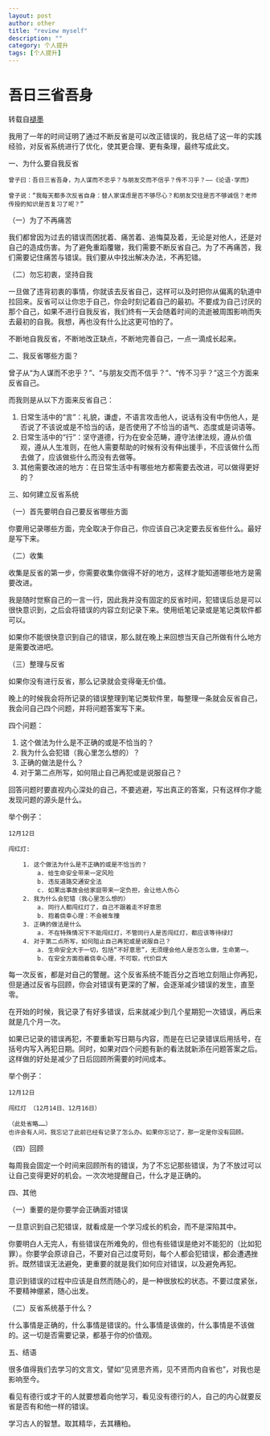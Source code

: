 ```yaml
---
layout: post
author: other
title: "review myself"
description: ""
category: 个人提升
tags: [个人提升]
---
```

# 吾日三省吾身

转载自[褪墨](http://www.mifengtd.cn/articles/daily-self-reflection-iaidehua.html)

  我用了一年的时间证明了通过不断反省是可以改正错误的，我总结了这一年的实践经验，对反省系统进行了优化，使其更合理、更有条理，最终写成此文。

  一、为什么要自我反省

  	曾子曰：吾日三省吾身，为人谋而不忠乎？与朋友交而不信乎？传不习乎？——《论语·学而》

  	曾子说：“我每天都多次反省自身：替人家谋虑是否不够尽心？和朋友交往是否不够诚信？老师传授的知识是否复习了呢？”

 （一）为了不再痛苦

  我们都曾因为过去的错误而困扰着、痛苦着、追悔莫及着，无论是对他人，还是对自己的造成伤害。为了避免重蹈覆辙，我们需要不断反省自己。为了不再痛苦，我们需要记住痛苦与错误。我们要从中找出解决办法，不再犯错。


 （二）勿忘初衷，坚持自我

  一旦做了违背初衷的事情，你就该去反省自己，这样可以及时把你从偏离的轨道中拉回来。反省可以让你忠于自己，你会时刻记着自己的最初。不要成为自己讨厌的那个自己，如果不进行自我反省，我们终有一天会随着时间的流逝被周围影响而失去最初的自我。我想，再也没有什么比这更可怕的了。

  不断地自我反省，不断地改正缺点，不断地完善自己，一点一滴成长起来。

  二、我反省哪些方面？

  曾子从“为人谋而不忠乎？”、“与朋友交而不信乎？”、“传不习乎？”这三个方面来反省自己。

  而我则是从以下方面来反省自己：

  1. 日常生活中的“言”：礼貌，谦虚，不语言攻击他人，说话有没有中伤他人，是否说了不该说或是不恰当的话，是否使用了不恰当的语气、态度或是词语等。
  2. 日常生活中的“行”：坚守道德，行为在安全范畴，遵守法律法规，遵从价值观，遵从人生准则，在他人需要帮助的时候有没有伸出援手，不应该做什么而去做了，应该做些什么而没有去做等。
  3. 其他需要改进的地方：在日常生活中有哪些地方都需要去改进，可以做得更好的？

  三、如何建立反省系统

  （一）首先要明白自己要反省哪些方面

  你要用记录哪些方面，完全取决于你自己，你应该自己决定要去反省些什么。最好是写下来。

  （二）收集

  收集是反省的第一步，你需要收集你做得不好的地方，这样才能知道哪些地方是需要改进。

  我是随时觉察自己的一言一行，因此我并没有固定的反省时间，犯错误后总是可以很快意识到，之后会将错误的内容立刻记录下来。使用纸笔记录或是笔记类软件都可以。

  如果你不能很快意识到自己的错误，那么就在晚上来回想当天自己所做有什么地方是需要改进吧。

  （三）整理与反省

  如果你没有进行反省，那么记录就会变得毫无价值。

  晚上的时候我会将所记录的错误整理到笔记类软件里，每整理一条就会反省自己，我会问自己四个问题，并将问题答案写下来。

  四个问题：

  1. 这个做法为什么是不正确的或是不恰当的？
  2. 我为什么会犯错（我心里怎么想的）？
  3. 正确的做法是什么？
  4. 对于第二点所写，如何阻止自己再犯或是说服自己？
  
回答问题时要直视内心深处的自己，不要逃避，写出真正的答案，只有这样你才能发现问题的源头是什么。

举个例子：

	12月12日

	闯红灯:	

		1. 这个做法为什么是不正确的或是不恰当的？
			a. 给生命安全带来一定风险
			b. 违反道路交通安全法
			c. 如果出事故会给家庭带来一定负担，会让他人伤心
		2. 我为什么会犯错（我心里怎么想的）
			a. 同行人都闯红灯了，自己不跟着走不好意思
			b. 抱着侥幸心理：不会被车撞
		3. 正确的做法是什么
			a. 不在特殊情况下不能闯红灯，不管同行人是否闯红灯，都应该等待绿灯
		4. 对于第二点所写，如何阻止自己再犯或是说服自己？
			a. 生命安全大于一切，包括“不好意思”，无须理会他人是否怎么做，生命第一。
			b. 在安全方面抱着侥幸心理，不可取，代价巨大

每一次反省，都是对自己的警醒。这个反省系统不能百分之百地立刻阻止你再犯，但是通过反省与回顾，你会对错误有更深的了解，会逐渐减少错误的发生，直至零。

在开始的时候，我记录了有好多错误，后来就减少到几个星期犯一次错误，再后来就是几个月一次。

如果已记录的错误再犯，不要重新写日期与内容，而是在已记录错误后用括号，在括号内写入再犯日期。同时，如果对四个问题有新的看法就新添在问题答案之后。这样做的好处是减少了日后回顾所需要的时间成本。

举个例子：

	12月12日

	闯红灯 （12月14日、12月16日）

	（此处省略……）
	也许会有人问，我忘记了此前已经有记录了怎么办。如果你忘记了，那一定是你没有回顾。

  （四）回顾

  每周我会固定一个时间来回顾所有的错误，为了不忘记那些错误，为了不放过可以让自己变得更好的机会。一次次地提醒自己，什么才是正确的。

  四、其他

  （一）重要的是你要学会正确面对错误

  一旦意识到自己犯错误，就看成是一个学习成长的机会，而不是深陷其中。

  你要明白人无完人，有些错误在所难免的，但也有些错误是绝对不能犯的（比如犯罪）。你要学会原谅自己，不要对自己过度苛刻，每个人都会犯错误，都会遭遇挫折。既然错误无法避免，更重要的就是我们如何应对错误，以及避免再犯。

  意识到错误的过程中应该是自然而随心的，是一种很放松的状态。不要过度紧张，不要精神绷紧，随心出发。

  （二）反省系统基于什么？

  什么事情是正确的，什么事情是错误的。什么事情是该做的，什么事情是不该做的。这一切是否需要记录，都基于你的价值观。

  五、结语

  很多值得我们去学习的文言文，譬如“见贤思齐焉，见不贤而内自省也”，对我也是影响至今。

看见有德行或才干的人就要想着向他学习，看见没有德行的人，自己的内心就要反省是否有和他一样的错误。

学习古人的智慧。取其精华，去其糟粕。
